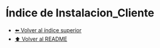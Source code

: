 # Índice de Instalacion_Cliente


- [⬅️ Volver al índice superior](../Index.md)
- [⬆️ Volver al README](/README.md)
